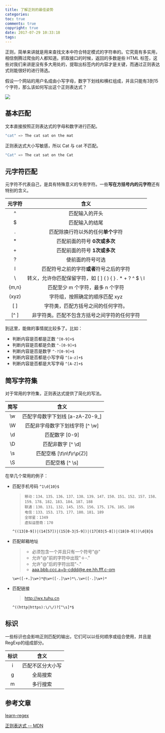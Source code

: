 ```yaml
---
title: 了解正则的最佳姿势
categories: 
toc: true
comments: true
copyright: true
date: 2017-07-29 10:33:18
tags:
---
```


正则，简单来讲就是用来查找文本中符合特定模式的字符串的。它究竟有多实用，相信倒腾过爬虫的人都知道。抓取接口的时候，返回的多数是些 HTML 标签，这些对我们来讲是没有多大用处的，提取出标签内的内容才是关键，而通过正则表达式则能很好的进行筛选。

<!--more-->

假设一个网站的用户名成由小写字母，数字下划线和横杠组成，并且只能有3到15个字符，那么该如何写出这个正则表达式？

![](/images/regex_username.png)

## 基本匹配

文本直接按照正则表达式的字母和数字进行匹配。

```java
"cat" => The cat sat on the mat
```

正则表达式大小写敏感，所以 Cat 与 cat 不匹配。

```java
"Cat" => The cat sat on the Cat
```

## 元字符匹配

元字符不代表自己，是具有特殊意义的专用字符。一些**写在方括号内的元字符**还有特别的含义。

|  元字符  |                    含义                    |
| :---: | :--------------------------------------: |
|   ^   |                 匹配输入的开头                  |
|   $   |                 匹配输入的结尾                  |
|   .   |           匹配除换行符以外的任何**单个**字符            |
|   *   |            匹配前面的符号 **0次或多次**             |
|   +   |            匹配前面的符号 **1次或多次**             |
|   ?   |                 使前面的符号可选                 |
|   l   |          匹配符号之前的字符**或者**符号之后的字符          |
|   \   | 转义，允许你匹配保留字符，如  [ ] ( ) { } . * + ? ^ $ \ l |
| {m,n} |           匹配至少 m 个字符，最多 n 个字符            |
| (xyz) |            字符组，按照确定的顺序匹配 xyz             |
|  [ ]  |            字符类，匹配方括号之间的任何字符。             |
| [^ ]  |          非字符类。匹配不包含方括号之间字符的任何字符          |

到这里，能做的事情就比较多了。比如：

- 判断内容是否都是正数  `^[0-9]+$`
- 判断内容是否都是负数 `^-[0-9]+$`
- 判断内容是否是数字 `^-?[0-9]+$` 
- 判断内容是否都是小写字母 `^[a-z]+$`
- 判断内容是否都是大写字母 `^[A-Z]+$`

## 简写字符集

对于常用的字符集，正则表达式提供了简化的写法。

|  简写  |           含义           |
| :--: | :--------------------: |
|  \w  | 匹配字母数字下划线 [a-zA-Z0-9_] |
|  \W  |  匹配非字母数字下划线字符 [^ \w\]  |
|  \d  |       匹配数字 [0-9]       |
|  \D  |     匹配非数字 [^ \d\]      |
|  \s  |  匹配空格 [\t\n\f\r\p{Z}]  |
|  \S  |      匹配空格 [^ \s\]      |

在举几个常用的例子：

- 匹配手机号码 `^1\d{10}$`

  >     移动：134、135、136、137、138、139、147、150、151、152、157、158、159、178、182、183、184、187、188
  >     联通：130、131、132、145、155、156、175、176、185、186
  >     电信：133、153、173、177、180、181、189
  >     全球星：1349
  >     虚拟运营商：170

  `^((13[0-9])|(14[57])|(15[0-3|5-9])|(17[03|5-8])|(18[0-9]))\d{8}$`

- 匹配邮箱地址 

  > - 必须包含一个并且只有一个符号"@"           
  > - 允许"@"前的字符中出现"＋-."  
  > - 允许"@"后的字符出现"-."
  > - aaa.bbb.ccc.a+b-cddd@e.ee.hh.fff.c-om

  `\w+([-+.]\w+)*@\w+([-.]\w+)*\.\w+([-.]\w+)*`

- 匹配链接

  > http://wx.tuhu.cn

  `^((http|https):\/\/)?[^\s]*$`

## 标识

一些标识也会影响正则匹配的输出，它们可以以任何顺序或组合使用，并且是RegExp的组成部分。

|  标识  |    含义    |
| :--: | :------: |
|  i   | 匹配不区分大小写 |
|  g   |   全局搜索   |
|  m   |   多行搜索   |

## 参考文章

[learn-regex](https://github.com/zeeshanu/learn-regex)

[正则表达式 -- MDN](https://developer.mozilla.org/zh-CN/docs/Web/JavaScript/Guide/Regular_Expressions)

